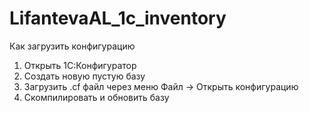 # LifantevaAL_1c_inventory
Как загрузить конфигурацию  
1) Открыть 1С:Конфигуратор
2) Создать новую пустую базу
3) Загрузить .cf файл через меню Файл → Открыть конфигурацию
4) Скомпилировать и обновить базу
